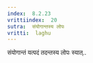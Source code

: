 ```yaml
---
index:  8.2.23
vrittiindex:  20
sutra:  संयोगान्तस्य लोपः
vritti:  laghu 
---
```


संयोगान्तं यत्पदं तदन्तस्य लोपः स्यात्..

